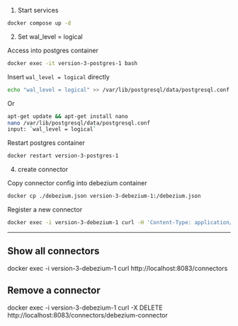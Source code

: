 1. Start services

```bash
docker compose up -d
```

2. Set wal_level = logical

Access into postgres container

```bash
docker exec -it version-3-postgres-1 bash
```

Insert `wal_level = logical` directly

```bash
echo "wal_level = logical" >> /var/lib/postgresql/data/postgresql.conf
```

Or

```bash
apt-get update && apt-get install nano
nano /var/lib/postgresql/data/postgresql.conf
input: `wal_level = logical`
```

Restart postgres container

```bash
docker restart version-3-postgres-1
```

<!-- 3. set replica identity
create table "user" (id integer primary key, email varchar);
alter table public."user" replica identity full; -->

4. create connector

Copy connector config into debezium container

```bash
docker cp ./debezium.json version-3-debezium-1:/debezium.json
```

Register a new connector

```bash
docker exec -i version-3-debezium-1 curl -H 'Content-Type: application/json' 0.0.0.0:8083/connectors --data @/debezium.json
```

---

## Show all connectors

docker exec -i version-3-debezium-1 curl http://localhost:8083/connectors

## Remove a connector

docker exec -i version-3-debezium-1 curl -X DELETE http://localhost:8083/connectors/debezium-connector
